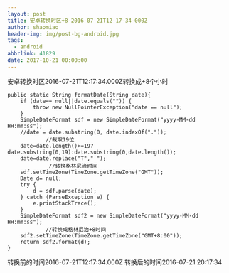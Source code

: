 ```yaml
---
layout: post
title: 安卓转换时区+8-2016-07-21T12-17-34-000Z
author: shaomiao
header-img: img/post-bg-android.jpg
tags:
  - android
abbrlink: 41829
date: 2017-10-21 00:00:00
---
```

安卓转换时区2016-07-21T12:17:34.000Z转换成+8个小时

	public static String formatDate(String date){
		if (date== null||date.equals("")) {
			throw new NullPointerException("date == null");
		}
		SimpleDateFormat sdf = new SimpleDateFormat("yyyy-MM-dd HH:mm:ss");
		//date = date.substring(0, date.indexOf("."));
                //截取19位
		date=date.length()>=19?date.substring(0,19):date.substring(0,date.length());
		date=date.replace("T"," ");
                 //转换格林尼治时间
		sdf.setTimeZone(TimeZone.getTimeZone("GMT"));
		Date d= null;
		try {
			d = sdf.parse(date);
		} catch (ParseException e) {
			e.printStackTrace();
		}
		SimpleDateFormat sdf2 = new SimpleDateFormat("yyyy-MM-dd HH:mm:ss");
                //转换成格林尼治+8时间
		sdf2.setTimeZone(TimeZone.getTimeZone("GMT+8:00"));
		return sdf2.format(d);
	}


转换前的时间2016-07-21T12:17:34.000Z
转换后的时间2016-07-21 20:17:34
